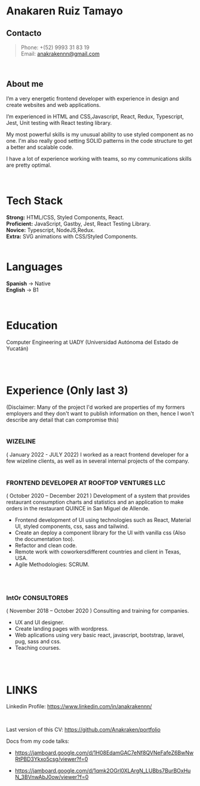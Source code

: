 # **Anakaren Ruiz Tamayo**


## Contacto
> Phone: +(52) 9993 31 83 19 <br>
> Email: anakrakennn@gmail.com

<br>

## About me

I’m a very energetic  frontend developer with experience in design and create websites and web applications. 

I’m experienced in HTML and CSS,Javascript, React, Redux, Typescript, Jest, Unit testing with React testing library.

My most powerful skills is my unusual ability to use styled component as no one. I'm also really good setting SOLID patterns in the code structure to get a better and scalable code.

I have a lot of experience working with teams, so my communications skills are pretty optimal.

<br>

# Tech Stack

**Strong:** HTML/CSS, Styled Components, React.
<br>
**Proficient:** JavaScript, Gastby, Jest, React Testing Library.
<br>
**Novice:** Typescript, NodeJS,Redux.
<br> 
**Extra:** SVG animations with CSS/Styled Components.
<br>
<br>

# Languages

__Spanish__ -> Native
<br>
__English__ -> B1


<br>

# Education
Computer Engineering at UADY (Universidad Autónoma del Estado de
Yucatán)

<br><br>

# Experience (Only last 3)

(Disclaimer: Many of the project I'd worked are properties of my formers employers and they don't want to publish information on then, hence I won't describe any detail that can compromise this)
<br>
<br>
### WIZELINE
( January 2022 - JULY 2022)
I worked as a react frontend developer for a few wizeline clients, as well as in several internal projects of the company.
<br>
<br>

### FRONTEND DEVELOPER AT ROOFTOP VENTURES LLC
( October 2020 – December 2021 )
Development of a system that provides restaurant consumption charts and statistics and an
application to make orders in the restaurant QUINCE in San Miguel de Allende.
- Frontend development of UI using technologies such as React, Material UI, styled
components, css, sass and tailwind.
- Create an deploy a component library for the UI with vanilla css (Also the documentation too).
- Refactor and clean code.
- Remote work with coworkersdifferent countries and client in Texas, USA.
- Agile Methodologies: SCRUM.
<br>
<br>

### IntOr CONSULTORES
( November 2018 – October 2020 )
Consulting and training for companies.
- UX and UI designer.
- Create landing pages with wordpress.
- Web aplications using very basic react, javascript, bootstrap, laravel, pug, sass and css.
- Teaching courses.

<br>
<br>

# LINKS

Linkedin Profile: https://www.linkedin.com/in/anakrakennn/

<br>

Last version of this CV: https://github.com/Anakraken/portfolio

Docs from my code talks:
- https://jamboard.google.com/d/1H08EdamGAC7eNf8QVNeFafeZ6BwNwRtPBD3Ykxo5csg/viewer?f=0

- https://jamboard.google.com/d/1qmk2OGrl0XLArgN_LUBbs7BurBOxHuN_3BVnwAbJ0ow/viewer?f=0
